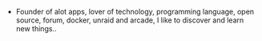 - Founder of alot apps, lover of technology, programming language, open source, forum, docker, unraid and arcade, I like to discover and learn new things..
  <br>










































































































































































































































































































